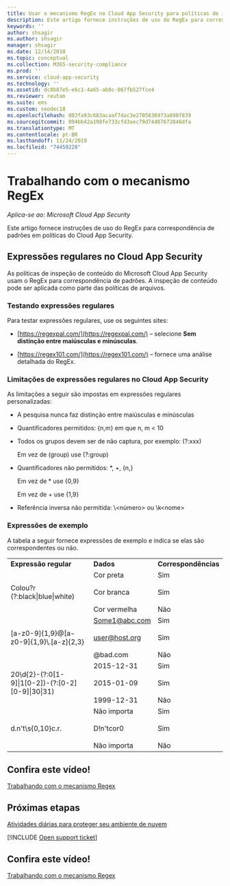 ```yaml
---
title: Usar o mecanismo RegEx no Cloud App Security para políticas de inspeção de conteúdo
description: Este artigo fornece instruções de uso do RegEx para correspondência de padrões em políticas do Cloud App Security.
keywords: ''
author: shsagir
ms.author: shsagir
manager: shsagir
ms.date: 12/14/2018
ms.topic: conceptual
ms.collection: M365-security-compliance
ms.prod: ''
ms.service: cloud-app-security
ms.technology: ''
ms.assetid: dc8b87e5-e6c1-4a65-ab8c-067fb527fce4
ms.reviewer: reutam
ms.suite: ems
ms.custom: seodec18
ms.openlocfilehash: 803fa93c683acaaf7dac3e2705836973a898f839
ms.sourcegitcommit: 094bb42a198fe733cfd3aec79d74487672846dfa
ms.translationtype: MT
ms.contentlocale: pt-BR
ms.lasthandoff: 11/24/2019
ms.locfileid: "74459228"
---
```

# <a name="working-with-the-regex-engine"></a>Trabalhando com o mecanismo RegEx

*Aplica-se ao: Microsoft Cloud App Security*
 
Este artigo fornece instruções de uso do RegEx para correspondência de padrões em políticas do Cloud App Security.

## <a name="regular-expressions-in-cloud-app-security"></a>Expressões regulares no Cloud App Security

As políticas de inspeção de conteúdo do Microsoft Cloud App Security usam o RegEx para correspondência de padrões. A inspeção de conteúdo pode ser aplicada como parte das políticas de arquivos.

### <a name="testing-regular-expressions"></a>Testando expressões regulares

Para testar expressões regulares, use os seguintes sites:  
  
- [https://regexpal.com/](https://regexpal.com/) – selecione **Sem distinção entre maiúsculas e minúsculas**.  
  
- [https://regex101.com/](https://regex101.com/) – fornece uma análise detalhada do RegEx.  

### <a name="limitations-of-regular-expressions-in-cloud-app-security"></a>Limitações de expressões regulares no Cloud App Security

As limitações a seguir são impostas em expressões regulares personalizadas:  
  
- A pesquisa nunca faz distinção entre maiúsculas e minúsculas  

- Quantificadores permitidos: {n,m} em que n, m < 10  
  
- Todos os grupos devem ser de não captura, por exemplo: (?:xxx)  
  
     Em vez de (group) use (?:group)  
  
- Quantificadores não permitidos: *, +, {n,}  
  
     Em vez de * use {0,9}  
  
     Em vez de + use {1,9}  
  
- Referência inversa não permitida: \\<número\> ou \k\<nome>  
  
### <a name="example-expressions"></a>Expressões de exemplo  

A tabela a seguir fornece expressões de exemplo e indica se elas são correspondentes ou não.

|                                                               |                                                               |                                    |
|---------------------------------------------------------------|---------------------------------------------------------------|------------------------------------|
|              <strong>Expressão regular</strong>              |                     <strong>Dados</strong>                     |      <strong>Correspondências</strong>      |
|            Colou?r (?:black&#124;blue&#124;white)             |   Cor preta<br /><br /> Cor branca<br /><br /> Cor vermelha   | Sim<br /><br /> Sim<br /><br /> Não |
|           [a-z0-9]{1,9}@[a-z0-9]{1,9}\\.[a-z]{2,3}            | Some1@abc.com<br /><br /> user@host.org<br /><br /> @bad.com  | Sim<br /><br /> Sim<br /><br /> Não |
| 20\d{2}-(?:0[1-9]&#124;1[0-2])-(?:[0-2][0-9]&#124;30&#124;31) |   2015-12-31<br /><br /> 2015-01-09<br /><br /> 1999-12-31    | Sim<br /><br /> Sim<br /><br /> Não |
|                       d.n't\s{0,10}c.r.                       | Não importa<br /><br /> D!n'tcor0<br /><br /> Não importa | Sim<br /><br /> Sim<br /><br /> Não |

## <a name="check-out-this-video"></a>Confira este vídeo!

[Trabalhando com o mecanismo Regex](https://channel9.msdn.com/Shows/Microsoft-Security/Microsoft-Cloud-App-Security-Working-with-the-Regex-Engine)

## <a name="next-steps"></a>Próximas etapas

[Atividades diárias para proteger seu ambiente de nuvem](daily-activities-to-protect-your-cloud-environment.md)   

[!INCLUDE [Open support ticket](includes/support.md)]  
  

## <a name="check-out-this-video"></a>Confira este vídeo!
[Trabalhando com o mecanismo Regex](https://channel9.msdn.com/Shows/Microsoft-Security/Microsoft-Cloud-App-Security-Working-with-the-Regex-Engine)    